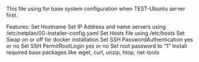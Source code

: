  This file using for base system configuration when TEST-Ubuntu server first.

Features:
 Set Hostname
 Set IP Address and name servers using /etc/netplan/00-installer-config.yaml
 Set Hosts file using /etc/hosts
 Set Swap on or off for docker installation
 Set SSH PasswordAuthentication yes or no
 Set SSH PermitRootLogin yes or no
 Set root password to "1"
 Install required base packages like wget, curl, unzip, htop, net-tools